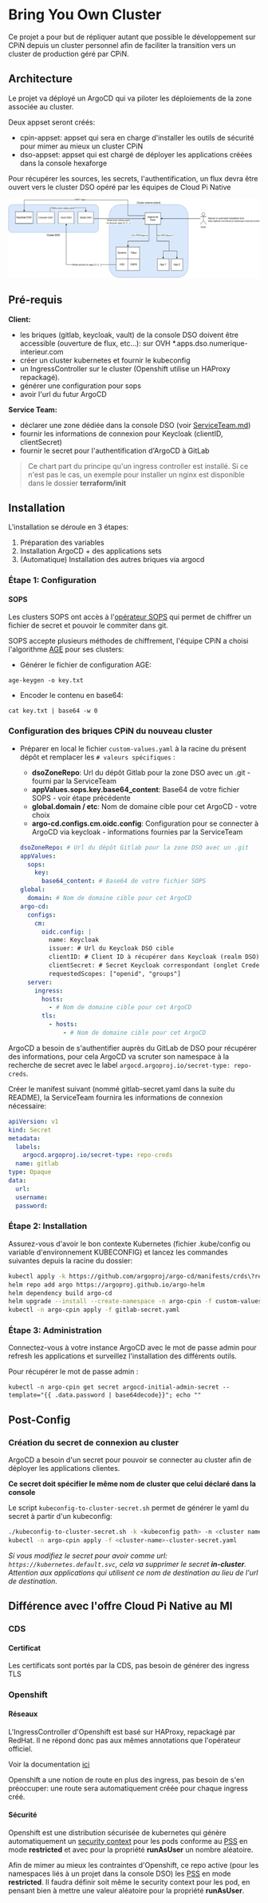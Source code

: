 # Bring You Own Cluster

Ce projet a pour but de répliquer autant que possible le développement sur CPiN depuis un cluster personnel afin de faciliter la transition vers un cluster de production géré par CPiN.

## Architecture

Le projet va déployé un ArgoCD qui va piloter les déploiements de la zone associée au cluster.

Deux appset seront créés:

- cpin-appset: appset qui sera en charge d'installer les outils de sécurité pour mimer au mieux un cluster CPiN
- dso-appset: appset qui est chargé de déployer les applications créées dans la console hexaforge

Pour récupérer les sources, les secrets, l'authentification, un flux devra être ouvert vers le cluster DSO opéré par les équipes de Cloud Pi Native

![architecture](docs/img/architecture.png)


## Pré-requis

**Client:**

- les briques (gitlab, keycloak, vault) de la console DSO doivent être accessible (ouverture de flux, etc...): sur OVH *.apps.dso.numerique-interieur.com
- créer un cluster kubernetes et fournir le kubeconfig
- un IngressController sur le cluster (Openshift utilise un HAProxy repackagé).
- générer une configuration pour sops
- avoir l'url du futur ArgoCD

**Service Team:**

- déclarer une zone dédiée dans la console DSO (voir [ServiceTeam.md](ServiceTeam.md))
- fournir les informations de connexion pour Keycloak (clientID, clientSecret)
- fournir le secret pour l'authentification d'ArgoCD à GitLab

> Ce chart part du principe qu'un ingress controller est installé. Si ce n'est pas le cas, un exemple pour installer un nginx est disponible dans le dossier **terraform/init**

## Installation

L'installation se déroule en 3 étapes:

1. Préparation des variables
2. Installation ArgoCD + des applications sets
3. (Automatique) Installation des autres briques via argocd

### Étape 1: Configuration

#### SOPS

Les clusters SOPS ont accès à l'[opérateur SOPS](https://github.com/isindir/sops-secrets-operator) qui permet de chiffrer un fichier de secret et pouvoir le commiter dans git.

SOPS accepte plusieurs méthodes de chiffrement, l'équipe CPiN a choisi l'algorithme [AGE](https://github.com/FiloSottile/age) pour ses clusters:

- Générer le fichier de configuration AGE:
```shell
age-keygen -o key.txt
```

- Encoder le contenu en base64:
```shell
cat key.txt | base64 -w 0
```

### Configuration des briques CPiN du nouveau cluster

- Préparer en local le fichier `custom-values.yaml` à la racine du présent dépôt et remplacer les `# valeurs spécifiques` :
    - **dsoZoneRepo**: Url du dépôt Gitlab pour la zone DSO avec un .git - fourni par la ServiceTeam
    - **appValues.sops.key.base64_content**: Base64 de votre fichier SOPS - voir étape précédente
    - **global.domain / etc**: Nom de domaine cible pour cet ArgoCD - votre choix
    - **argo-cd.configs.cm.oidc.config**: Configuration pour se connecter à ArgoCD via keycloak - informations fournies par la ServiceTeam

  ```yaml
  dsoZoneRepo: # Url du dépôt Gitlab pour la zone DSO avec un .git
  appValues:
    sops:
      key:
        base64_content: # Base64 de votre fichier SOPS
  global:
    domain: # Nom de domaine cible pour cet ArgoCD
  argo-cd:
    configs:
      cm:
        oidc.config: |
          name: Keycloak
          issuer: # Url du Keycloak DSO cible
          clientID: # Client ID à récupérer dans Keycloak (realm DSO)
          clientSecret: # Secret Keycloak correspondant (onglet Credentials)
          requestedScopes: ["openid", "groups"]
    server:
      ingress:
        hosts:
          - # Nom de domaine cible pour cet ArgoCD
        tls:
          - hosts:
              - # Nom de domaine cible pour cet ArgoCD
  ```

ArgoCD a besoin de s'authentifier auprès du GitLab de DSO pour récupérer des informations, pour cela ArgoCD va scruter son namespace à la recherche de secret avec le label `argocd.argoproj.io/secret-type: repo-creds`.

Créer le manifest suivant (nommé gitlab-secret.yaml dans la suite du README), la ServiceTeam fournira les informations de connexion nécessaire:

```yaml
apiVersion: v1
kind: Secret
metadata:
  labels:
    argocd.argoproj.io/secret-type: repo-creds
  name: gitlab
type: Opaque
data:
  url:
  username:
  password:
```

### Étape 2: Installation

Assurez-vous d'avoir le bon contexte Kubernetes (fichier .kube/config ou variable d'environnement KUBECONFIG) et lancez les commandes suivantes depuis la racine du dossier:

```sh
kubectl apply -k https://github.com/argoproj/argo-cd/manifests/crds\?ref\=stable
helm repo add argo https://argoproj.github.io/argo-helm
helm dependency build argo-cd
helm upgrade --install --create-namespace -n argo-cpin -f custom-values.yaml argocd argo-cd
kubectl -n argo-cpin apply -f gitlab-secret.yaml
```

### Étape 3: Administration

Connectez-vous à votre instance ArgoCD avec le mot de passe admin pour refresh les applications et surveillez l'installation des différents outils.

Pour récupérer le mot de passe admin :

```shell
kubectl -n argo-cpin get secret argocd-initial-admin-secret --template="{{ .data.password | base64decode}}"; echo ""
```

## Post-Config

### Création du secret de connexion au cluster

ArgoCD a besoin d'un secret pour pouvoir se connecter au cluster afin de déployer les applications clientes.

**Ce secret doit spécifier le même nom de cluster que celui déclaré dans la console**

Le script `kubeconfig-to-cluster-secret.sh` permet de générer le yaml du secret à partir d'un kubeconfig:

```sh
./kubeconfig-to-cluster-secret.sh -k <kubeconfig path> -n <cluster name> [-c <context_name>] [-i <https://cluster_api_ip:443>]
kubectl -n argo-cpin apply -f <cluster-name>-cluster-secret.yaml
```

*Si vous modifiez le secret pour avoir comme url: `https://kubernetes.default.svc`, cela va supprimer le secret **in-cluster**. Attention aux applications qui utilisent ce nom de destination au lieu de l'url de destination.*

## Différence avec l'offre Cloud Pi Native au MI

### CDS

#### Certificat

Les certificats sont portés par la CDS, pas besoin de générer des ingress TLS

### Openshift

#### Réseaux

L'IngressController d'Openshift est basé sur HAProxy, repackagé par RedHat. Il ne répond donc pas aux mêmes annotations que l'opérateur officiel.

Voir la documentation [ici](https://docs.openshift.com/container-platform/4.15/networking/routes/route-configuration.html#nw-route-specific-annotations_route-configuration)

Openshift a une notion de route en plus des ingress, pas besoin de s'en préoccuper: une route sera automatiquement créée pour chaque ingress créé.

#### Sécurité

Openshift est une distribution sécurisée de kubernetes qui génère automatiquement un [security context](https://kubernetes.io/docs/tasks/configure-pod-container/security-context/) pour les pods conforme au [PSS](https://kubernetes.io/docs/concepts/security/pod-security-standards/) en mode **restricted** et avec pour la propriété **runAsUser** un nombre aléatoire.

Afin de mimer au mieux les contraintes d'Openshift, ce repo active (pour les namespaces liés à un projet dans la console DSO) les [PSS](https://kubernetes.io/docs/concepts/security/pod-security-standards/) en mode **restricted**. Il faudra définir soit même le security context pour les pod, en pensant bien à mettre une valeur aléatoire pour la propriété **runAsUser**.
